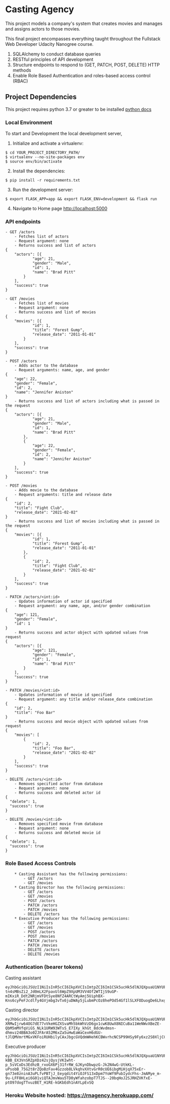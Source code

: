 # Casting Agency
This project models a company's system that creates movies and manages and assigns actors to those movies. 

This final project encompasses everything taught throughout the Fullstack Web Developer Udacity Nanogree course. 
1) SQLAlchemy to conduct database queries
2) RESTful principles of API development
3) Structure endpoints to respond to (GET, PATCH, POST, DELETE) HTTP methods
4) Enable Role Based Authentication and roles-based access control (RBAC)



## Project Dependencies
This project requires python 3.7 or greater to be installed [python docs](https://wiki.python.org/moin/BeginnersGuide/Download)


### Local Environment
To start and Development the local development server,

1. Initialize and activate a virtualenv:
  ```
  $ cd YOUR_PROJECT_DIRECTORY_PATH/
  $ virtualenv --no-site-packages env
  $ source env/bin/activate
  ```

2. Install the dependencies:
  ```
  $ pip install -r requirements.txt
  ```

3. Run the development server:
  ```
  $ export FLASK_APP=app && export FLASK_ENV=development && flask run
  ```

4. Navigate to Home page [http://localhost:5000](http://localhost:5000)


### API endpoints
```
- GET /actors
    - Fetches list of actors
    - Request argument: none
    - Returns success and list of actors
{
	"actors": [{
			"age": 21,
			"gender": "Male",
			"id": 1,
			"name": "Brad Pitt"
		}
	],
	"success": true
}

- GET /movies
    - Fetches list of movies
    - Request argument: none
    - Returns success and list of movies
{
	"movies": [{
			"id": 1,
			"title": "Forest Gump",
			"release_date": "2011-01-01"
		}
	],
	"success": true
}

- POST /actors
    - Adds actor to the database
    - Request arguments: name, age, and gender
{
    "age": 22,
    "gender": "Female",
    "id": 2,
    "name": "Jennifer Aniston"
}
    - Returns success and list of actors including what is passed in the request
{
	"actors": [{
			"age": 21,
			"gender": "Male",
			"id": 1,
			"name": "Brad Pitt"
		},
		{
			"age": 22,
			"gender": "Female",
			"id": 2,
			"name": "Jennifer Aniston"
		}
	],
	"success": true
}

- POST /movies
    - Adds movie to the database
    - Request arguments: title and release date
{
    "id": 2,
    "title": "Fight Club",
    "release_date": "2021-02-02"
}
    - Returns success and list of movies including what is passed in the request
{
	"movies": [{
			"id": 1,
			"title": "Forest Gump",
			"release_date": "2011-01-01"
		},
		{
			"id": 2,
			"title": "Fight Club",
			"release_date": "2021-02-02"
		}
	],
	"success": true
}

- PATCH /actors/<int:id>
    - Updates information of actor id specified
    - Request argument: any name, age, and/or gender combination
{
    "age": 121,
    "gender": "Female",
    "id": 1
}
    - Returns success and actor object with updated values from request
{
	"actors": [{
			"age": 121,
			"gender": "Female",
			"id": 1,
			"name": "Brad Pitt"
		}
	],
	"success": true
}

- PATCH /movies/<int:id>
    - Updates information of movie id specified
    - Request argument: any title and/or release_date combination
{
    "id": 2,
    "title": "Foo Bar"
}
    - Returns success and movie object with updated values from request
{
	"movies": [
		{
			"id": 2,
			"title": "Foo Bar",
			"release_date": "2021-02-02"
		}
	],
	"success": true
}

- DELETE /actors/<int:id>
    - Removes specified actor from database
    - Request argument: none
    - Returns success and deleted actor id
{
  "delete": 1,
  "success": true
}

- DELETE /movies/<int:id>
    - Removes specified movie from database
    - Request argument: none
    - Returns success and deleted movie id
{
  "delete": 1,
  "success": true
}
```
    

    
### Role Based Access Controls
```
    * Casting Assistant has the following permissions:
        - GET /actors
        - GET /movies
    * Casting Director has the following permissions:
        - GET /actors
        - GET /movies
        - POST /actors
        - PATCH /actors
        - PATCH /movies
        - DELETE /actors
    * Executive Producer has the following permissions:
        - GET /actors
        - GET /movies
        - POST /actors
        - POST /movies
        - PATCH /actors
        - PATCH /movies
        - DELETE /actors
        - DELETE /movies
```
        
        
### Authentication (bearer tokens)
Casting assistant
```
eyJhbGciOiJSUzI1NiIsInR5cCI6IkpXVCIsImtpZCI6Im1CSk5ucHk5dlNJQXpuaU1NYUF4ViJ9.eyJpc3MiOiJodHRwczovL2Rldi04ZnhjdGxlYy51cy5hdXRoMC5jb20vIiwic3ViIjoiYXV0aDB8NjA0NDMwZDAwZDlmNzEwMDcwZWU2NGM3IiwiYXVkIjoiaHR0cHM6Ly9jYXN0aW5nLWFnZW5jeS8iLCJpYXQiOjE2MTYwMzQxMDQsImV4cCI6MTYxNjEwNjEwNCwiYXpwIjoiR2hyT282c3FkU2paY2txMnB1QlB2d1ZacmdrZmR5M1YiLCJzY29wZSI6IiIsInBlcm1pc3Npb25zIjpbImdldDphY3RvcnMiLCJnZXQ6bW92aWVzIl19.fwPh3iGpFNNZosy0zjHZhcyzeCmHQ02FMu08asOP6SYRuDoaGc4nffaEDacLObZts90bnEWWA30mP4ddfXL8aL4NfV1afZM4DKRS7YxlNjBpM8yrv-tn4sMBsZi2_Jd0mLX2FpavUl6WpZ9XpUM3VV4Of2WTIjS9uGP-mIKxiR_Ddt2NRjmVFDtSye8NfZ4ARCtWyAmj5UiphBX-Kns6cyPeFJcdlfy4GVjmbg3vTx6juDWAy5jLubmPcOz8hePOd54Gf1lSLXFODuogDe6LhxgNcQtl9S975_Mra6BhTikDuGuthKEuPcYR7ZWIBKnNkRJm6Ccvd2nrBmPLZt6jPg
```
Casting director
```
eyJhbGciOiJSUzI1NiIsInR5cCI6IkpXVCIsImtpZCI6Im1CSk5ucHk5dlNJQXpuaU1NYUF4ViJ9.eyJpc3MiOiJodHRwczovL2Rldi04ZnhjdGxlYy51cy5hdXRoMC5jb20vIiwic3ViIjoiYXV0aDB8NWY3NzUzNWRiNDk4ZTIwMDZiOTQyNDNkIiwiYXVkIjoiaHR0cHM6Ly9jYXN0aW5nLWFnZW5jeS8iLCJpYXQiOjE2MTYwMzM5NDAsImV4cCI6MTYxNjEwNTk0MCwiYXpwIjoiR2hyT282c3FkU2paY2txMnB1QlB2d1ZacmdrZmR5M1YiLCJzY29wZSI6IiIsInBlcm1pc3Npb25zIjpbImRlbGV0ZTphY3RvcnMiLCJnZXQ6YWN0b3JzIiwiZ2V0Om1vdmllcyIsInBhdGNoOmFjdG9ycyIsInBhdGNoOm1vdmllcyIsInBvc3Q6YWN0b3JzIl19.iixr8lemlQk1_TdDBKGpcvgkR_yfFk_cXhMKAvUh8F3ImY4z0FaMDRuj0NRbJlWLFH2rr7czcjNY23_1bfxa2gNrPmCG-XRMwIjrw64OG7dE77vVkeHGZXSvaMh5bkWhVzD6gx1cwK8UwX8NICuBa11WeNWvXBeZE-QbM5mMVfqViGS_NLk1URW93WTsS_E7IXy_khGt_8dcWvdmsn-dhmvz24BBA3o02JFArA52M6xZa5uHwEaWaCexH6dGU-tJlQMVmrtMGxVKFoiRUHbilyCAxJbgcGVQdmWHehKCBWvrhcNCSP99HSy9Fy6xz2S0XljCCCojSyKQVkgjjKkzMQ
```
Executive producer
```
eyJhbGciOiJSUzI1NiIsInR5cCI6IkpXVCIsImtpZCI6Im1CSk5ucHk5dlNJQXpuaU1NYUF4ViJ9.eyJpc3MiOiJodHRwczovL2Rldi04ZnhjdGxlYy51cy5hdXRoMC5jb20vIiwic3ViIjoiYXV0aDB8NWY3NzUzOWNiYmJkODIwMDY4NjlmNDZjIiwiYXVkIjoiaHR0cHM6Ly9jYXN0aW5nLWFnZW5jeS8iLCJpYXQiOjE2MTYwMzM4MDcsImV4cCI6MTYxNjEwNTgwNywiYXpwIjoiR2hyT282c3FkU2paY2txMnB1QlB2d1ZacmdrZmR5M1YiLCJzY29wZSI6IiIsInBlcm1pc3Npb25zIjpbImRlbGV0ZTphY3RvcnMiLCJkZWxldGU6bW92aWVzIiwiZ2V0OmFjdG9ycyIsImdldDptb3ZpZXMiLCJwYXRjaDphY3RvcnMiLCJwYXRjaDptb3ZpZXMiLCJwb3N0OmFjdG9ycyIsInBvc3Q6bW92aWVzIl19.hBycF039mk2pUe2kYv-kBB_EX3VnSRZpXDz42sjQysjVKIwht-p_5sVCoDs3EdhzB_rxoGX6Pj31frRW_GJKynDbwpzG-Jk2N4wG-UtkKL-uPsobB_75G2t8rZQoBzFav4Gzzob8LVkqhvXXtvGrR0cUE6ibgMiHjqX75xEr-gn73e8zninA3uPLfvPBTjJ_Eeyqdit4YiOJFS13xDpm7YoWf9PubIydcFhs-JmAMye_m-9u-LFF8HLei6G01viQTAJmvWau5TD0yWfahzobpT7TJS--20bqHoJ2SJRHZVKfxE-ptO97dogTTvuzBET_H1RE-kGKbEdh1nAYLpEvSQ
```


### Heroku Website hosted: https://rnagency.herokuapp.com/ 